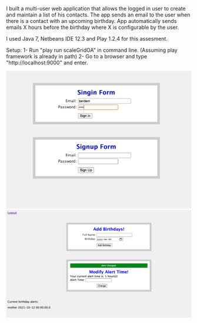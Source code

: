 I built a multi-user web application that allows the logged in user to create and maintain a list of his contacts.  The app sends an email to the user when there is a contact with an upcoming birthday.  App automatically sends emails X hours before the birthday where X is configurable by the user.

I used Java 7, Netbeans IDE 12.3 and Play 1.2.4 for this assesment.

Setup:
1- Run "play run scaleGridOA" in command line. (Assuming play framework is already in path)
2- Go to a browser and type "http://localhost:9000" and enter.

![](/ss1.png)
![](/ss2.png)
